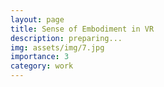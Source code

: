 ```yaml
---
layout: page
title: Sense of Embodiment in VR
description: preparing...
img: assets/img/7.jpg
importance: 3
category: work
---
```









